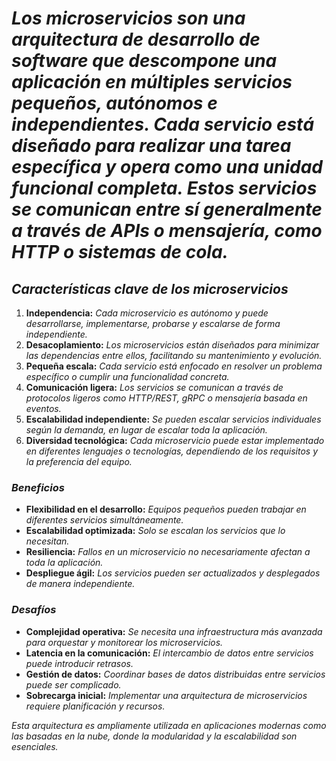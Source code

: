 <!-- Autor: Daniel Benjamin Perez Morales -->
<!-- GitHub: https://github.com/D4nitrix13 -->
<!-- GitLab: https://gitlab.com/D4nitrix13 -->
<!-- Correo electrónico: danielperezdev@proton.me -->

# *Los **microservicios** son una arquitectura de desarrollo de software que descompone una aplicación en múltiples servicios pequeños, autónomos e independientes. Cada servicio está diseñado para realizar una tarea específica y opera como una unidad funcional completa. Estos servicios se comunican entre sí generalmente a través de APIs o mensajería, como HTTP o sistemas de cola.*

## ***Características clave de los microservicios***

1. **Independencia:** *Cada microservicio es autónomo y puede desarrollarse, implementarse, probarse y escalarse de forma independiente.*
2. **Desacoplamiento:** *Los microservicios están diseñados para minimizar las dependencias entre ellos, facilitando su mantenimiento y evolución.*
3. **Pequeña escala:** *Cada servicio está enfocado en resolver un problema específico o cumplir una funcionalidad concreta.*
4. **Comunicación ligera:** *Los servicios se comunican a través de protocolos ligeros como HTTP/REST, gRPC o mensajería basada en eventos.*
5. **Escalabilidad independiente:** *Se pueden escalar servicios individuales según la demanda, en lugar de escalar toda la aplicación.*
6. **Diversidad tecnológica:** *Cada microservicio puede estar implementado en diferentes lenguajes o tecnologías, dependiendo de los requisitos y la preferencia del equipo.*

### ***Beneficios***

- **Flexibilidad en el desarrollo:** *Equipos pequeños pueden trabajar en diferentes servicios simultáneamente.*
- **Escalabilidad optimizada:** *Solo se escalan los servicios que lo necesitan.*
- **Resiliencia:** *Fallos en un microservicio no necesariamente afectan a toda la aplicación.*
- **Despliegue ágil:** *Los servicios pueden ser actualizados y desplegados de manera independiente.*

### ***Desafíos***

- **Complejidad operativa:** *Se necesita una infraestructura más avanzada para orquestar y monitorear los microservicios.*
- **Latencia en la comunicación:** *El intercambio de datos entre servicios puede introducir retrasos.*
- **Gestión de datos:** *Coordinar bases de datos distribuidas entre servicios puede ser complicado.*
- **Sobrecarga inicial:** *Implementar una arquitectura de microservicios requiere planificación y recursos.*

*Esta arquitectura es ampliamente utilizada en aplicaciones modernas como las basadas en la nube, donde la modularidad y la escalabilidad son esenciales.*
